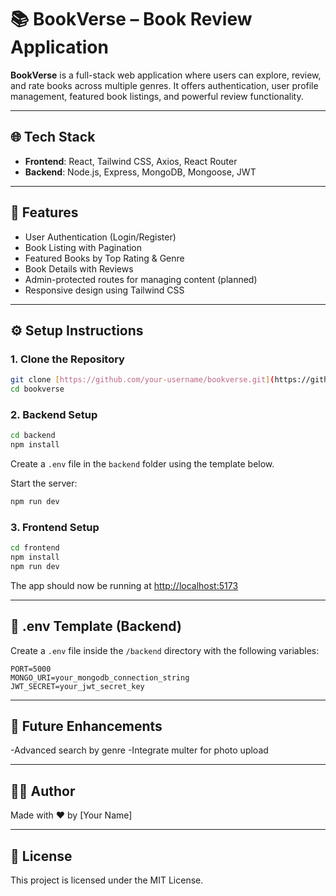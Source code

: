 # 📚 BookVerse – Book Review Application

**BookVerse** is a full-stack web application where users can explore, review, and rate books across multiple genres. It offers authentication, user profile management, featured book listings, and powerful review functionality.

---

## 🌐 Tech Stack

- **Frontend**: React, Tailwind CSS, Axios, React Router
- **Backend**: Node.js, Express, MongoDB, Mongoose, JWT

---

## 🚀 Features

- User Authentication (Login/Register)
- Book Listing with Pagination
- Featured Books by Top Rating & Genre
- Book Details with Reviews
- Admin-protected routes for managing content (planned)
- Responsive design using Tailwind CSS

---

## ⚙️ Setup Instructions

### 1. Clone the Repository

```bash
git clone [https://github.com/your-username/bookverse.git](https://github.com/Premiiit/Book-Management.git)
cd bookverse
```

### 2. Backend Setup

```bash
cd backend
npm install
```

Create a `.env` file in the `backend` folder using the template below.

Start the server:

```bash
npm run dev
```

### 3. Frontend Setup

```bash
cd frontend
npm install
npm run dev
```

The app should now be running at [http://localhost:5173](http://localhost:5173)

---

## 📁 .env Template (Backend)

Create a `.env` file inside the `/backend` directory with the following variables:

```env
PORT=5000
MONGO_URI=your_mongodb_connection_string
JWT_SECRET=your_jwt_secret_key
```

---

## 🚀 Future Enhancements

-Advanced search by genre
-Integrate multer for photo upload

---

## 🧑‍💻 Author

Made with ❤️ by [Your Name]

---

## 📄 License

This project is licensed under the MIT License.
